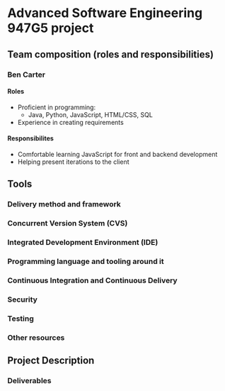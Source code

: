 # Advanced Software Engineering 947G5 project

## Team composition (roles and responsibilities)

### Ben Carter

#### **Roles**

- Proficient in programming:
  - Java, Python, JavaScript, HTML/CSS, SQL
- Experience in creating requirements

#### **Responsibilites**

- Comfortable learning JavaScript for front and backend development
- Helping present iterations to the client

## Tools

### Delivery method and framework

### Concurrent Version System (CVS)

### Integrated Development Environment (IDE)

### Programming language and tooling around it

### Continuous Integration and Continuous Delivery

### Security

### Testing

### Other resources

## Project Description

### Deliverables
